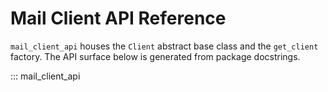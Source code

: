 # Mail Client API Reference

`mail_client_api` houses the `Client` abstract base class and the `get_client` factory. The API surface below is generated from package docstrings.

::: mail_client_api

